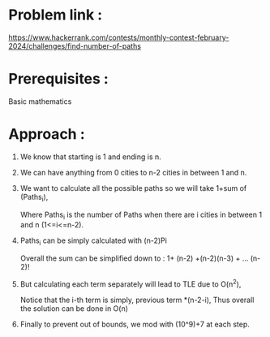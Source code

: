 # Problem link :
https://www.hackerrank.com/contests/monthly-contest-february-2024/challenges/find-number-of-paths

# Prerequisites :
Basic mathematics

# Approach :

1. We know that starting is 1 and ending is n.
2. We can have anything from 0 cities to n-2 cities in between 1 and n.
3. We want to calculate all the possible paths so we will take  1+sum of (Paths<sub>i</sub>),
   
   Where Paths<sub>i</sub> is the number of Paths when there are i cities in between 1 and n (1<=i<=n-2).
4. Paths<sub>i</sub> can be simply calculated with (n-2)Pi
   
   Overall the sum can be simplified down to : 1+ (n-2) +(n-2)(n-3) + ... (n-2)!
5. But calculating each term separately will lead to TLE due to O(n<sup>2</sup>), 
   
   Notice that the i-th term is simply, previous term  *(n-2-i), Thus overall the solution can be done in O(n)
6. Finally to prevent out of bounds, we mod with (10^9)+7 at each step.
